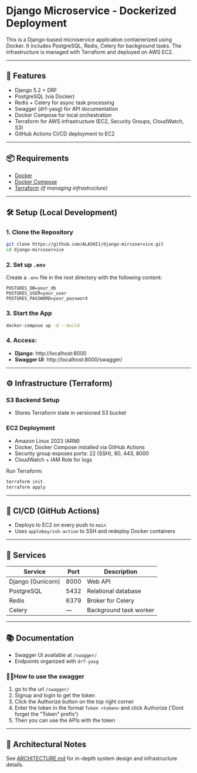 # Django Microservice - Dockerized Deployment

This is a Django-based microservice application containerized using Docker. It includes PostgreSQL, Redis, Celery for background tasks. The infrastructure is managed with Terraform and deployed on AWS EC2.

---

## 🚀 Features
- Django 5.2 + DRF
- PostgreSQL (via Docker)
- Redis + Celery for async task processing
- Swagger (drf-yasg) for API documentation
- Docker Compose for local orchestration
- Terraform for AWS infrastructure (EC2, Security Groups, CloudWatch, S3)
- GitHub Actions CI/CD deployment to EC2

---

## 📦 Requirements

- [Docker](https://docs.docker.com/get-docker/)
- [Docker Compose](https://docs.docker.com/compose/install/)
- [Terraform](https://developer.hashicorp.com/terraform/downloads) *(if managing infrastructure)*


---

## 🛠️ Setup (Local Development)

### 1. Clone the Repository
```bash
git clone https://github.com/ALASHI1/django-mircoservice.git
cd django-mircoservice
```

### 2. Set up `.env`
Create a `.env` file in the root directory with the following content:
```env
POSTGRES_DB=your_db
POSTGRES_USER=your_user
POSTGRES_PASSWORD=your_password
```

### 3. Start the App
```bash
docker-compose up -d --build
```

### 4. Access:
- **Django**: http://localhost:8000
- **Swagger UI**: http://localhost:8000/swagger/


---

## ⚙️ Infrastructure (Terraform)

### S3 Backend Setup
- Stores Terraform state in versioned S3 bucket

### EC2 Deployment
- Amazon Linux 2023 (ARM)
- Docker, Docker Compose installed via GitHub Actions
- Security group exposes ports: 22 (SSH), 80, 443, 8000
- CloudWatch + IAM Role for logs

Run Terraform:
```bash
terraform init
terraform apply
```

---

## 🤖 CI/CD (GitHub Actions)
- Deploys to EC2 on every push to `main`
- Uses `appleboy/ssh-action` to SSH and redeploy Docker containers

---

## 🐘 Services
| Service | Port | Description |
|--------|------|-------------|
| Django (Gunicorn) | 8000 | Web API |
| PostgreSQL | 5432 | Relational database |
| Redis | 6379 | Broker for Celery |
| Celery | — | Background task worker |

---

## 📚 Documentation
- Swagger UI available at `/swagger/`
- Endpoints organized with `drf-yasg`

### 👨‍🏫How to use the swagger

1. go to the url `/swagger/`
2. Signup and login to get the token
3. Click the Authorize button on the top right corner
4. Enter the token in the format `Token <token>` and click Authorize ('Dont forget the "Token" prefix')
5. Then you can use the APIs with the token

---

## 🧠 Architectural Notes
See [ARCHITECTURE.md](./ARCHITECTURE.md) for in-depth system design and infrastructure details.


